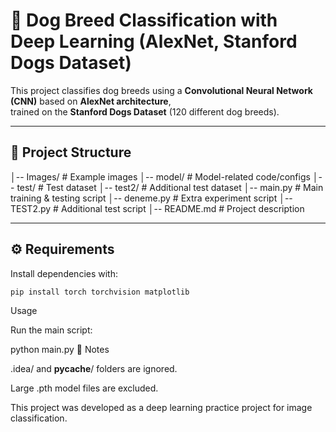 # 🐶 Dog Breed Classification with Deep Learning (AlexNet, Stanford Dogs Dataset)

This project classifies dog breeds using a **Convolutional Neural Network (CNN)** based on **AlexNet architecture**,  
trained on the **Stanford Dogs Dataset** (120 different dog breeds).  

---

## 📂 Project Structure
│-- Images/ # Example images
│-- model/ # Model-related code/configs
│-- test/ # Test dataset
│-- test2/ # Additional test dataset
│-- main.py # Main training & testing script
│-- deneme.py # Extra experiment script
│-- TEST2.py # Additional test script
│-- README.md # Project description


---

## ⚙️ Requirements
Install dependencies with:

```bash
pip install torch torchvision matplotlib
```
Usage

Run the main script:

python main.py
📌 Notes

.idea/ and __pycache__/ folders are ignored.

Large .pth model files are excluded.

This project was developed as a deep learning practice project for image classification.
